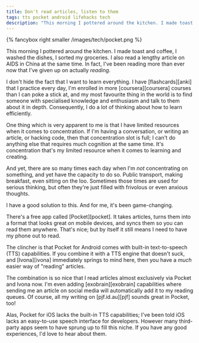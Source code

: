 ```yaml
---
title: Don't read articles, listen to them
tags: tts pocket android lifehacks tech
description: "This morning I pottered around the kitchen. I made toast and coffee, I washed the dishes. I also read a lengthy article on AIDS in China at the same time. In fact, I've been reading more than ever now that I've given up on actually reading."
---
```


{% fancybox right smaller /images/tech/pocket.png %}

This morning I pottered around the kitchen. I made toast and coffee, I washed
the dishes, I sorted my groceries. I also read a lengthy article on AIDS in
China at the same time.  In fact, I've been reading more than ever now that
I've given up on actually *reading*.

I don't hide the fact that I want to learn everything. I have
[flashcards][anki] that I practice every day, I'm enrolled in more
[coursera][coursera] courses than I can poke a stick at, and my most favourite
thing in the world is to find someone with specialised knowledge and
enthusiasm and talk to them about it in depth. Consequently, I do a lot of
thinking about how to learn efficiently.

<!--more-->

One thing which is very apparent to me is that I have limited resources when
it comes to concentration. If I'm having a conversation, or writing an
article, or hacking code, then that concentration slot is full; I can't do
anything else that requires much cognition at the same time. It's concentration
that's my limited resource when it comes to learning and creating.

And yet, there are so many times each day when I'm *not* concentrating on
something, and yet have the capacity to do so. Public transport, making
breakfast, even sitting on the loo. Sometimes those times are used for serious
thinking, but often they're just filled with frivolous or even anxious
thoughts.

I have a good solution to this. And for me, it's been game-changing.

There's a free app called [Pocket][pocket]. It takes articles, turns them into
a format that looks great on mobile devices, and syncs them so you can read
them anywhere. That's nice; but by itself it still means I need to have my
phone out to read.

The clincher is that Pocket for Android comes with built-in text-to-speech
(TTS) capabilities. If you combine it with a TTS engine that doesn't
suck, and [Ivona][ivona] immediately springs to mind here, then you have a
*much* easier way of "reading" articles.

The combination is so nice that I read articles almost exclusively via Pocket
and Ivona now. I'm even adding [exobrain][exobrain] capabilities where sending 
me an article on social media will automatically add it to my reading queues. 
Of course, all my writing on [pjf.id.au][pjf] sounds great in Pocket, too!

Alas, Pocket for iOS lacks the built-in TTS capabilities; I've been told
iOS lacks an easy-to-use speech interface for developers. However many
third-party apps seem to have sprung up to fill this niche. If you have any
good experiences, I'd love to hear about them.

